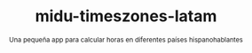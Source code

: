<div align="center">
  <h1>midu-timeszones-latam</h1>
  <sup>Una pequeña app para calcular horas en diferentes países hispanohablantes</sup>
</div>
